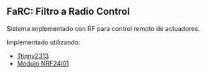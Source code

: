 ## FaRC: Filtro a Radio Control

Sistema implementado con RF para control remoto de actuadores.

Implementado utilizando:

- [Ttinny2313](http://www.atmel.com/images/doc2543.pdf)
- [Módulo NRF24l01](http://www.nordicsemi.com/eng/Products/2.4GHz-RF/nRF24L01)
